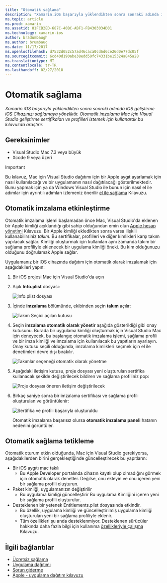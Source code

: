 ```yaml
---
title: "Otomatik sağlama"
description: "Xamarin.iOS başarıyla yüklendikten sonra sonraki adımda iOS geliştirme iOS Cihazınızı sağlamaya yöneliktir. Otomatik imzalama Mac için Visual Studio geliştirme sertifikaları ve profilleri istemek için kullanarak bu kılavuzda araştırır."
ms.topic: article
ms.prod: xamarin
ms.assetid: 81FCB2ED-687C-40BC-ABF1-FB4303034D01
ms.technology: xamarin-ios
author: bradumbaugh
ms.author: brumbaug
ms.date: 11/17/2017
ms.openlocfilehash: d7532d052c57ad46caca0cd6d6ce26d0e77dc05f
ms.sourcegitcommit: 6cd40d190abe38edd50fc74331be15324a845a28
ms.translationtype: MT
ms.contentlocale: tr-TR
ms.lasthandoff: 02/27/2018
---
```

# <a name="automatic-provisioning"></a>Otomatik sağlama

_Xamarin.iOS başarıyla yüklendikten sonra sonraki adımda iOS geliştirme iOS Cihazınızı sağlamaya yöneliktir. Otomatik imzalama Mac için Visual Studio geliştirme sertifikaları ve profilleri istemek için kullanarak bu kılavuzda araştırır._

## <a name="requirements"></a>Gereksinimler

- Visual Studio Mac 7.3 veya büyük
- Xcode 9 veya üzeri

> [!IMPORTANT]
>  Bu kılavuz, Mac için Visual Studio dağıtımı için bir Apple aygıt ayarlamak için nasıl kullanılacağı ve bir uygulamanın nasıl dağıtılacağı gösterilmektedir. Bunu yapmak için ya da Windows Visual Studio ile bunun için nasıl el ile adımlar için ayrıntılı adımları izlemeniz önerilir [el ile sağlama](~/ios/get-started/installation/device-provisioning/manual-provisioning.md) Kılavuzu.

## <a name="enabling-automatic-signing"></a>Otomatik imzalama etkinleştirme

Otomatik imzalama işlemi başlamadan önce Mac, Visual Studio'da eklenen bir Apple kimliği açıklandığı gibi sahip olduğundan emin olun [Apple hesap yönetimi](~/cross-platform/macios/apple-account-management.md) Kılavuzu. Bir Apple kimliği ekledikten sonra varsa ilişkili kullanabilirsiniz _takım_. Bu sertifikalar, profilleri ve diğer kimlikleri karşı takım yapılacak sağlar. Kimliği oluşturmak için kullanılan aynı zamanda takım bir sağlama profiliyle eklenecek bir uygulama kimliği öneki. Bu kim olduğunuzu olduğunu doğrulamak Apple sağlar.

Uygulamanız bir iOS cihazında dağıtım için otomatik olarak imzalamak için aşağıdakileri yapın:

1. Bir iOS projesi Mac için Visual Studio'da açın

2. Açık **Info.plist** dosyası:

    ![Info.plist dosyası](automatic-provisioning-images/image1.png)

3. İçinde **imzalama** bölümünde, ekibinden seçin **takım** açılır:

    ![Takım Seçici açılan kutusu](automatic-provisioning-images/image2.png)

4. Seçin **imzalama otomatik olarak yönetir** aşağıda gösterildiği gibi onay kutusunu. Burada bir uygulama kimliği oluşturmak için Visual Studio Mac için deneyecek, bu başlangıç otomatik imzalama işlemi, sağlama profili ve bir imza kimliği ve imzalama için kullanılacak bu yapıtların ayarlayın. Onay kutusu seçili olduğunda, imzalama kimlikleri seçmek için el ile denetimleri devre dışı bırakılır.

    ![Takımlar seçeneği otomatik olarak yönetme](automatic-provisioning-images/image3.png)

5. Aşağıdaki iletişim kutusu, proje dosyası yeni oluşturulan sertifika kullanacak şekilde değiştirilecek bildiren ve sağlama profiliniz pop:

    ![Proje dosyası öneren iletişim değiştirilecek](automatic-provisioning-images/image4.png)

6. Birkaç saniye sonra bir imzalama sertifikası ve sağlama profili oluşturulan ve görüntülenir:

    ![Sertifika ve profili başarıyla oluşturuldu](automatic-provisioning-images/image5.png)

    Otomatik imzalama başarısız olursa **otomatik imzalama paneli** hatanın nedenini görüntüler.

## <a name="triggering-automatic-provisioning"></a>Otomatik sağlama tetikleme

Otomatik oturum etkin olduğunda, Mac için Visual Studio gerekiyorsa, aşağıdakilerden birini gerçekleştiğinde güncelleştirecek bu yapıtların:

* Bir iOS aygıtı mac takılı
    - Bu Apple Developer portalında cihazın kayıtlı olup olmadığını görmek için otomatik olarak denetler. Değilse, onu ekleyin ve onu içeren yeni bir sağlama profili oluşturun.
* Paket kimliği, uygulamanızın değiştirilir
    - Bu uygulama kimliği güncelleştirir Bu uygulama Kimliğini içeren yeni bir sağlama profili oluşturulur.
* Desteklenen bir yetenek Entitlements.plist dosyasında etkindir.
    - Bu özellik, uygulama kimliği ve güncelleştirilmiş uygulama kimliği oluşturulan yeni bir sağlama profiliyle eklenir.
    - Tüm özellikleri şu anda desteklenmiyor. Desteklenen sürücüler hakkında daha fazla bilgi için kullanıma [özellikleriyle çalışma](~/ios/deploy-test/provisioning/capabilities/index.md) Kılavuzu.


## <a name="related-links"></a>İlgili bağlantılar

- [Ücretsiz sağlama](~/ios/get-started/installation/device-provisioning/free-provisioning.md)
- [Uygulama dağıtımı](~/ios/deploy-test/app-distribution/index.md)
- [Sorun giderme](~/ios/deploy-test/troubleshooting.md)
- [Apple - uygulama dağıtım kılavuzu](https://developer.apple.com/library/ios/documentation/IDEs/Conceptual/AppDistributionGuide/Introduction/Introduction.html)
